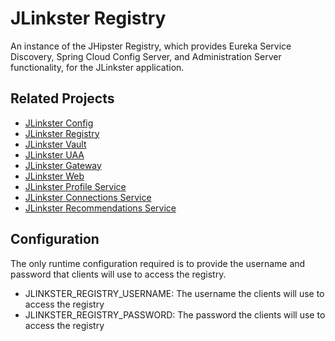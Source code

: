 # JLinkster Registry

An instance of the JHipster Registry, which provides Eureka Service Discovery, Spring Cloud Config Server, and
Administration Server functionality, for the JLinkster application.

## Related Projects

* [JLinkster Config](https://github.com/jlinkster/config)
* [JLinkster Registry](https://github.com/jlinkster/registry)
* [JLinkster Vault](https://github.com/jlinkster/vault)
* [JLinkster UAA](https://github.com/jlinkster/uaa)
* [JLinkster Gateway](https://github.com/jlinkster/gateway)
* [JLinkster Web](https://github.com/jlinkster/web)
* [JLinkster Profile Service](https://github.com/jlinkster/profile)
* [JLinkster Connections Service](https://github.com/jlinkster/connections)
* [JLinkster Recommendations Service](https://github.com/jlinkster/recommendations)

## Configuration

The only runtime configuration required is to provide the username and password that clients will use to access
the registry.

* JLINKSTER_REGISTRY_USERNAME: The username the clients will use to access the registry
* JLINKSTER_REGISTRY_PASSWORD: The password the clients will use to access the registry
